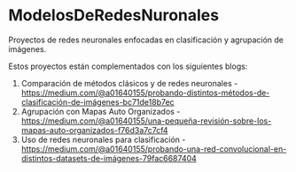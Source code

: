# ModelosDeRedesNuronales
Proyectos de redes neuronales enfocadas en clasificación y agrupación de imágenes.

Estos proyectos están complementados con los siguientes blogs:
1. Comparación de métodos clásicos y de redes neuronales - https://medium.com/@a01640155/probando-distintos-métodos-de-clasificación-de-imágenes-bc71de18b7ec
2. Agrupación con Mapas Auto Organizados - https://medium.com/@a01640155/una-pequeña-revisión-sobre-los-mapas-auto-organizados-f76d3a7c7cf4
3. Uso de redes neuronales para clasificación - https://medium.com/@a01640155/probando-una-red-convolucional-en-distintos-datasets-de-imágenes-79fac6687404

